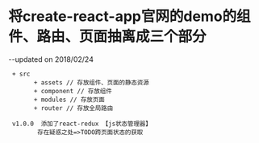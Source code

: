 # 将create-react-app官网的demo的组件、路由、页面抽离成三个部分

--updated on 2018/02/24

```
 + src
       + assets // 存放组件、页面的静态资源
       + component // 存放组件
       + modules // 存放页面
       + router // 存放全局路由
```


```
 v1.0.0  添加了react-redux 【js状态管理器】
        存在疑惑之处=>TODO跨页面状态的获取
```
